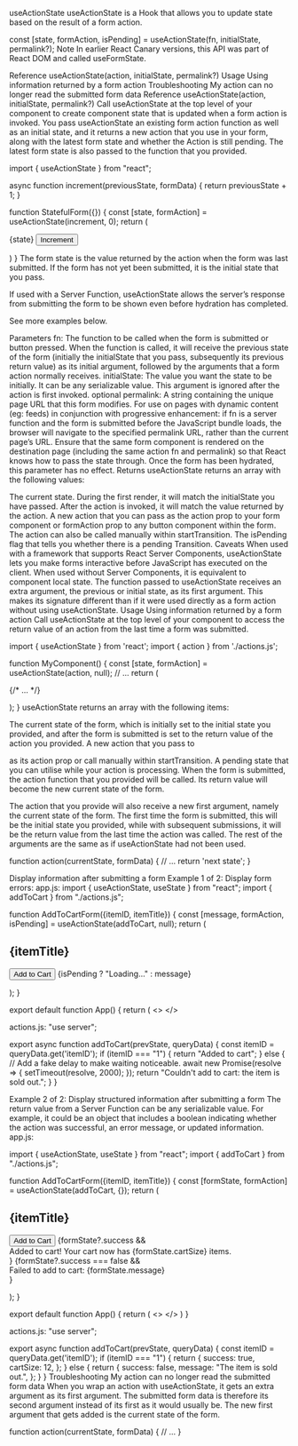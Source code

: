 useActionState
useActionState is a Hook that allows you to update state based on the result of a form action.

const [state, formAction, isPending] = useActionState(fn, initialState, permalink?);
Note
In earlier React Canary versions, this API was part of React DOM and called useFormState.

Reference
useActionState(action, initialState, permalink?)
Usage
Using information returned by a form action
Troubleshooting
My action can no longer read the submitted form data
Reference 
useActionState(action, initialState, permalink?) 
Call useActionState at the top level of your component to create component state that is updated when a form action is invoked. You pass useActionState an existing form action function as well as an initial state, and it returns a new action that you use in your form, along with the latest form state and whether the Action is still pending. The latest form state is also passed to the function that you provided.

import { useActionState } from "react";

async function increment(previousState, formData) {
  return previousState + 1;
}

function StatefulForm({}) {
  const [state, formAction] = useActionState(increment, 0);
  return (
    <form>
      {state}
      <button formAction={formAction}>Increment</button>
    </form>
  )
}
The form state is the value returned by the action when the form was last submitted. If the form has not yet been submitted, it is the initial state that you pass.

If used with a Server Function, useActionState allows the server’s response from submitting the form to be shown even before hydration has completed.

See more examples below.

Parameters 
fn: The function to be called when the form is submitted or button pressed. When the function is called, it will receive the previous state of the form (initially the initialState that you pass, subsequently its previous return value) as its initial argument, followed by the arguments that a form action normally receives.
initialState: The value you want the state to be initially. It can be any serializable value. This argument is ignored after the action is first invoked.
optional permalink: A string containing the unique page URL that this form modifies. For use on pages with dynamic content (eg: feeds) in conjunction with progressive enhancement: if fn is a server function and the form is submitted before the JavaScript bundle loads, the browser will navigate to the specified permalink URL, rather than the current page’s URL. Ensure that the same form component is rendered on the destination page (including the same action fn and permalink) so that React knows how to pass the state through. Once the form has been hydrated, this parameter has no effect.
Returns 
useActionState returns an array with the following values:

The current state. During the first render, it will match the initialState you have passed. After the action is invoked, it will match the value returned by the action.
A new action that you can pass as the action prop to your form component or formAction prop to any button component within the form. The action can also be called manually within startTransition.
The isPending flag that tells you whether there is a pending Transition.
Caveats 
When used with a framework that supports React Server Components, useActionState lets you make forms interactive before JavaScript has executed on the client. When used without Server Components, it is equivalent to component local state.
The function passed to useActionState receives an extra argument, the previous or initial state, as its first argument. This makes its signature different than if it were used directly as a form action without using useActionState.
Usage 
Using information returned by a form action 
Call useActionState at the top level of your component to access the return value of an action from the last time a form was submitted.

import { useActionState } from 'react';
import { action } from './actions.js';

function MyComponent() {
  const [state, formAction] = useActionState(action, null);
  // ...
  return (
    <form action={formAction}>
      {/* ... */}
    </form>
  );
}
useActionState returns an array with the following items:

The current state of the form, which is initially set to the initial state you provided, and after the form is submitted is set to the return value of the action you provided.
A new action that you pass to <form> as its action prop or call manually within startTransition.
A pending state that you can utilise while your action is processing.
When the form is submitted, the action function that you provided will be called. Its return value will become the new current state of the form.

The action that you provide will also receive a new first argument, namely the current state of the form. The first time the form is submitted, this will be the initial state you provided, while with subsequent submissions, it will be the return value from the last time the action was called. The rest of the arguments are the same as if useActionState had not been used.

function action(currentState, formData) {
  // ...
  return 'next state';
}


Display information after submitting a form
Example 1 of 2: Display form errors:
app.js:
import { useActionState, useState } from "react";
import { addToCart } from "./actions.js";

function AddToCartForm({itemID, itemTitle}) {
  const [message, formAction, isPending] = useActionState(addToCart, null);
  return (
    <form action={formAction}>
      <h2>{itemTitle}</h2>
      <input type="hidden" name="itemID" value={itemID} />
      <button type="submit">Add to Cart</button>
      {isPending ? "Loading..." : message}
    </form>
  );
}

export default function App() {
  return (
    <>
      <AddToCartForm itemID="1" itemTitle="JavaScript: The Definitive Guide" />
      <AddToCartForm itemID="2" itemTitle="JavaScript: The Good Parts" />
    </>


actions.js:
"use server";

export async function addToCart(prevState, queryData) {
  const itemID = queryData.get('itemID');
  if (itemID === "1") {
    return "Added to cart";
  } else {
    // Add a fake delay to make waiting noticeable.
    await new Promise(resolve => {
      setTimeout(resolve, 2000);
    });
    return "Couldn't add to cart: the item is sold out.";
  }
}


Example 2 of 2: Display structured information after submitting a form 
The return value from a Server Function can be any serializable value. For example, it could be an object that includes a boolean indicating whether the action was successful, an error message, or updated information.
app.js:

import { useActionState, useState } from "react";
import { addToCart } from "./actions.js";

function AddToCartForm({itemID, itemTitle}) {
  const [formState, formAction] = useActionState(addToCart, {});
  return (
    <form action={formAction}>
      <h2>{itemTitle}</h2>
      <input type="hidden" name="itemID" value={itemID} />
      <button type="submit">Add to Cart</button>
      {formState?.success &&
        <div className="toast">
          Added to cart! Your cart now has {formState.cartSize} items.
        </div>
      }
      {formState?.success === false &&
        <div className="error">
          Failed to add to cart: {formState.message}
        </div>
      }
    </form>
  );
}

export default function App() {
  return (
    <>
      <AddToCartForm itemID="1" itemTitle="JavaScript: The Definitive Guide" />
      <AddToCartForm itemID="2" itemTitle="JavaScript: The Good Parts" />
    </>
  )
}


actions.js:
"use server";

export async function addToCart(prevState, queryData) {
  const itemID = queryData.get('itemID');
  if (itemID === "1") {
    return {
      success: true,
      cartSize: 12,
    };
  } else {
    return {
      success: false,
      message: "The item is sold out.",
    };
  }
}
Troubleshooting 
My action can no longer read the submitted form data 
When you wrap an action with useActionState, it gets an extra argument as its first argument. The submitted form data is therefore its second argument instead of its first as it would usually be. The new first argument that gets added is the current state of the form.

function action(currentState, formData) {
  // ...
}
